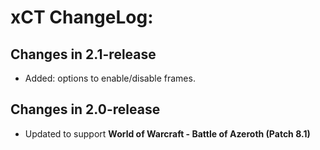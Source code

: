 # xCT ChangeLog:

## Changes in 2.1-release

+ Added: options to enable/disable frames.

## Changes in 2.0-release

+ Updated to support **World of Warcraft - Battle of Azeroth (Patch 8.1)**